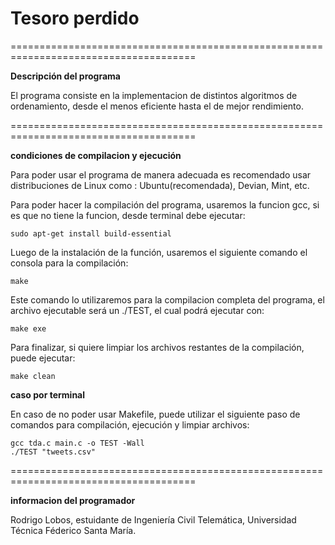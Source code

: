# Tesoro perdido

======================================================================================

**Descripción del programa**

El programa consiste en la implementacion de distintos algoritmos de ordenamiento, desde el menos eficiente hasta el de mejor rendimiento.

======================================================================================

**condiciones de compilacion y ejecución**

Para poder usar el programa de manera adecuada es recomendado usar distribuciones de Linux como : Ubuntu(recomendada), Devian, Mint, etc.  

Para poder hacer la compilación del programa, usaremos la funcion gcc, si es que no tiene la funcion, desde terminal debe ejecutar:

    sudo apt-get install build-essential

Luego de la instalación de la función, usaremos el siguiente comando el consola para la compilación:

    make

Este comando lo utilizaremos para la compilacion completa del programa, el archivo ejecutable será un ./TEST, el cual podrá ejecutar con:

    make exe

Para finalizar, si quiere limpiar los archivos restantes de la compilación, puede ejecutar:
    
    make clean

**caso por terminal**

En caso de no poder usar Makefile, puede utilizar el siguiente paso de comandos para compilación, ejecución y limpiar archivos:

    gcc tda.c main.c -o TEST -Wall
    ./TEST "tweets.csv"

======================================================================================

**informacion del programador**

Rodrigo Lobos, estuidante de Ingeniería Civil Telemática, Universidad Técnica Féderico Santa María.

